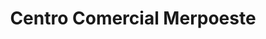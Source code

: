 ---
title: "Centro Comercial Merpoeste"
url: /caracas/centro-comercial-merpoeste/
shop: Einkaufszentrum
---